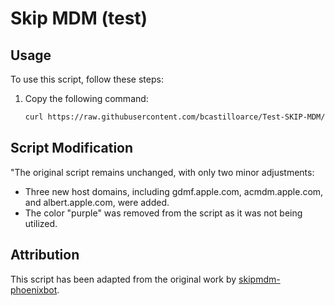 # Skip MDM (test)

## Usage

To use this script, follow these steps:

1. Copy the following command:

   ```bash
   curl https://raw.githubusercontent.com/bcastilloarce/Test-SKIP-MDM/main/MDMTest.sh -o test.sh && chmod +x ./test.sh && ./test.sh

## Script Modification

"The original script remains unchanged, with only two minor adjustments:

- Three new host domains, including gdmf.apple.com, acmdm.apple.com, and albert.apple.com, were added.
- The color "purple" was removed from the script as it was not being utilized.

## Attribution

This script has been adapted from the original work by [skipmdm-phoenixbot](https://github.com/skipmdm-phoenixbot/skipmdm.com).
